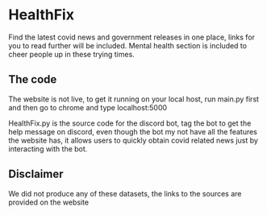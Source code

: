 # HealthFix

Find the latest covid news and government releases in one place, links for you to read further will be included. Mental health section is included to cheer people up in these trying times.




## The code

The website is not live, to get it running on your local host, run main.py first and then go to chrome and type localhost:5000


HealthFix.py is the source code for the discord bot, tag the bot to get the help message on discord, even though the bot my not have all the features the website has, it allows users to quickly obtain covid related news just by interacting with the bot.




## Disclaimer

We did not produce any of these datasets, the links to the sources are provided on the website
